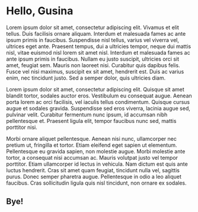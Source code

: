 Hello, Gusina
================

Lorem ipsum dolor sit amet, consectetur adipiscing elit. Vivamus et elit tellus. Duis facilisis ornare aliquam. Interdum et malesuada fames ac ante ipsum primis in faucibus. Suspendisse nisl tellus, varius vel viverra vel, ultrices eget ante. Praesent tempus, dui a ultricies tempor, neque dui mattis nisl, vitae euismod nisl lorem sit amet nisl. Interdum et malesuada fames ac ante ipsum primis in faucibus. Nullam eu justo suscipit, ultricies orci sit amet, feugiat sem. Mauris non laoreet nisi. Curabitur quis dapibus felis. Fusce vel nisi maximus, suscipit ex sit amet, hendrerit est. Duis ac varius enim, nec tincidunt justo. Sed a semper dolor, quis ultricies diam.

Lorem ipsum dolor sit amet, consectetur adipiscing elit. Quisque sit amet blandit tortor, sodales auctor eros. Vestibulum eu consequat augue. Aenean porta lorem ac orci facilisis, vel iaculis tellus condimentum. Quisque cursus augue et sodales gravida. Suspendisse sed eros viverra, lacinia augue sed, pulvinar velit. Curabitur fermentum nunc ipsum, id accumsan nibh pellentesque et. Praesent ligula elit, tempor faucibus nunc sed, mattis porttitor nisi.

Morbi ornare aliquet pellentesque. Aenean nisi nunc, ullamcorper nec pretium ut, fringilla et tortor. Etiam eleifend eget sapien ut elementum. Pellentesque eu gravida sapien, non molestie augue. Morbi molestie ante tortor, a consequat nisi accumsan ac. Mauris volutpat justo vel tempor porttitor. Etiam ullamcorper id lectus in vehicula. Nam dictum est quis ante luctus hendrerit. Cras sit amet quam feugiat, tincidunt nulla vel, sagittis purus. Donec semper pharetra augue. Pellentesque in odio a leo aliquet faucibus. Cras sollicitudin ligula quis nisl tincidunt, non ornare ex sodales.


Bye!
----

